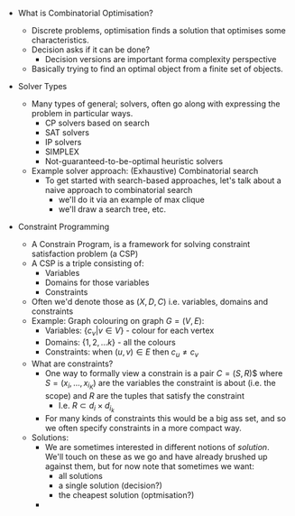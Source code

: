 - What is Combinatorial Optimisation?
	- Discrete problems, optimisation finds a solution that optimises some characteristics.
	- Decision asks if it can be done?
		- Decision versions are important forma  complexity perspective
	- Basically trying to find an optimal object from a finite set of objects.
- Solver Types
	- Many types of general; solvers, often go along with expressing the problem in particular ways.
		- CP solvers based on search
		- SAT solvers
		- IP solvers
		- SIMPLEX
		- Not-guaranteed-to-be-optimal heuristic solvers
	-  Example solver approach: (Exhaustive) Combinatorial search
		- To get started with search-based approaches, let's talk about a naive approach to combinatorial search
			- we'll do it via an example of max clique
			- we'll draw a search tree, etc.

- Constraint Programming
	- A Constrain Program, is a framework for solving constraint satisfaction problem (a CSP)
	- A CSP is a triple consisting of:
		- Variables
		- Domains for those variables
		- Constraints
	- Often we'd denote those as $(X, D, C)$ i.e. variables, domains and constraints
	- Example: Graph colouring on graph $G = (V, E)$:
		- Variables: $\{c_v |  v \in V\}$ - colour for each vertex
		- Domains: $\{1, 2, ... k\}$ - all the colours
		- Constraints: when $(u, v) \in E$ then $c_u \neq c_v$
	- What are constraints?
		- One way to formally view a constrain is a pair $C = (S,R)$$ where $S = (x_i, ..., x_{i_K})$ are the variables the constraint is about (i.e. the scope) and $R$ are the tuples that satisfy the constraint
			- I.e. $R \subset d_i \times d_{i_k}$
		- For many kinds of constraints this would be a big ass set, and so we often specify constraints in a more compact way.
	- Solutions:
		- We are sometimes interested in different notions of *solution*.  We'll touch on these as we go and have already brushed up against them, but for now note that sometimes we want:
			- all solutions
			- a single solution (decision?)
			- the cheapest solution (optmisation?)
		- 